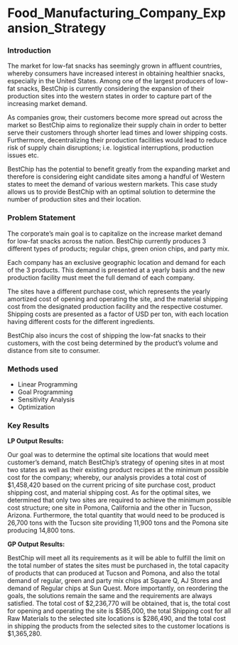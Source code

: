 # Food_Manufacturing_Company_Expansion_Strategy

<h3> Introduction </h3>

The market for low-fat snacks has seemingly grown in affluent countries, whereby consumers have increased interest in obtaining healthier snacks, especially in the United States. Among one of the largest producers of low-fat snacks, BestChip is currently considering the expansion of their production sites into the western states in order to capture part of the increasing market demand.

As companies grow, their customers become more spread out across the market so BestChip aims to regionalize their supply chain in order to better serve their customers through shorter lead times and lower shipping costs. Furthermore, decentralizing their production facilities would lead to reduce risk of supply chain disruptions; i.e. logistical interruptions, production issues etc.

BestChip has the potential to benefit greatly from the expanding market and therefore is considering eight candidate sites among a handful of Western states to meet the demand of various western markets. This case study allows us to provide BestChip with an optimal solution to determine the number of production sites and their location.



<h3>Problem Statement </h3>

The corporate’s main goal is to capitalize on the increase market demand for low-fat snacks across the nation. BestChip currently produces 3 different types of products; regular chips, green onion chips, and party mix.

Each company has an exclusive geographic location and demand for each of the 3 products. This demand is presented at a yearly basis and the new production facility must meet the full demand of each company.

The sites have a different purchase cost, which represents the yearly amortized cost of opening and operating the site, and the material shipping cost from the designated production facility and the respective costumer. Shipping costs are presented as a factor of USD per ton, with each location having different costs for the different ingredients.

BestChip also incurs the cost of shipping the low-fat snacks to their customers, with the cost being determined by the product’s volume and distance from site to consumer.

<h3> Methods used </h3>

- Linear Programming
- Goal Programming
- Sensitivity Analysis
- Optimization


<h3> Key Results </h3>

<b> LP Output Results: </b>

Our goal was to determine the optimal site locations that would meet customer’s demand, match BestChip’s strategy of opening sites in at most two states as well as their existing product recipes at the minimum possible cost for the company; whereby, our analysis provides a total cost of $1,458,420 based on the current pricing of site purchase cost, product shipping cost, and material shipping cost. As for the optimal sites, we determined that only two sites are required to achieve the minimum possible cost structure; one site in Pomona, California and the other in Tucson, Arizona. Furthermore, the total quantity that would need to be produced is 26,700 tons with the Tucson site providing 11,900 tons and the Pomona site producing 14,800 tons.

<b> GP Output Results: </b>

BestChip will meet all its requirements as it will be able to fulfill the limit on the total number of states the sites must be purchased in, the total capacity of products that can produced at Tucson and Pomona, and also the total demand of regular, green and party mix chips at Square Q, AJ Stores and demand of Regular chips at Sun Quest. More importantly, on reordering the goals, the solutions remain the same and the requirements are always satisfied. The total cost of $2,236,770 will be obtained, that is, the total cost for opening and operating the site is $585,000, the total Shipping cost for all Raw Materials to the selected site locations is $286,490, and the total cost in shipping the products from the selected sites to the customer locations is $1,365,280.

